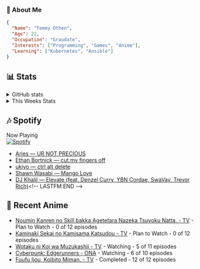 ### 👋 About Me
```json
{
  "Name": "Tommy Othen",
  "Age": 22,
  "Occupation": "Graudate",
  "Interests": ["Programming", "Games", "Anime"],
  "Learning": ["Kubernetes", "Ansible"]
}
```

## 📊 Stats
<details>
  <summary>GitHub stats</summary>
  <a href="https://github.com/anuraghazra/github-readme-stats">
    <img src="https://github-readme-stats.vercel.app/api?username=tommyothen&show_icons=true&count_private=true&hide=prs,issues">
  </a>
</details>

<details>
  <summary>This Weeks Stats</summary>
  <a href="https://github.com/anuraghazra/github-readme-stats">
    <img src="https://github-readme-stats.vercel.app/api/wakatime?username=tommyothen&cache_seconds=1800&custom_title=Top%20Languages">
  </a>
</details>

## 🎶 Spotify
Now Playing\
[![Spotify](https://novatorem-dasushiasian.vercel.app/api/spotify)](https://open.spotify.com/user/g90805640970)
<!-- LASTFM:START -->
* [Aries — UR NOT PRECIOUS](https://www.last.fm/music/Aries/_/UR+NOT+PRECIOUS)
* [Ethan Bortnick — cut my fingers off](https://www.last.fm/music/Ethan+Bortnick/_/cut+my+fingers+off)
* [ukiyo — ctrl alt delete](https://www.last.fm/music/ukiyo/_/ctrl+alt+delete)
* [Shawn Wasabi — Mango Love](https://www.last.fm/music/Shawn+Wasabi/_/Mango+Love)
* [DJ Khalil — Elevate &lpar;feat. Denzel Curry, YBN Cordae, SwaVay, Trevor Rich&rpar;](https://www.last.fm/music/DJ+Khalil/_/Elevate+&lpar;feat.+Denzel+Curry,+YBN+Cordae,+SwaVay,+Trevor+Rich&rpar;)<!-- LASTFM:END -->

## 🗻 Recent Anime
<!-- ANIME-LIST:START -->
* [Noumin Kanren no Skill bakka Agetetara Nazeka Tsuyoku Natta. - TV](https://myanimelist.net/anime/51128/Noumin_Kanren_no_Skill_bakka_Agetetara_Nazeka_Tsuyoku_Natta) - Plan to Watch - 0 of 12 episodes
* [Kaminaki Sekai no Kamisama Katsudou - TV](https://myanimelist.net/anime/51693/Kaminaki_Sekai_no_Kamisama_Katsudou) - Plan to Watch - 0 of 12 episodes
* [Wotaku ni Koi wa Muzukashii - TV](https://myanimelist.net/anime/35968/Wotaku_ni_Koi_wa_Muzukashii) - Watching - 5 of 11 episodes
* [Cyberpunk: Edgerunners - ONA](https://myanimelist.net/anime/42310/Cyberpunk__Edgerunners) - Watching - 6 of 10 episodes
* [Fuufu Ijou, Koibito Miman. - TV](https://myanimelist.net/anime/50425/Fuufu_Ijou_Koibito_Miman) - Completed - 12 of 12 episodes<!-- ANIME-LIST:END -->
